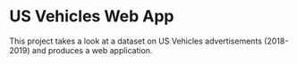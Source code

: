 # US Vehicles Web App

This project takes a look at a dataset on US Vehicles advertisements (2018-2019) and produces a web application.
